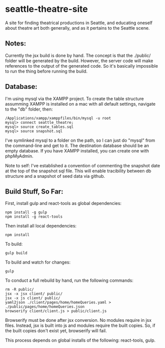 seattle-theatre-site
====================

A site for finding theatrical productions in Seattle, and educating oneself about theatre art both generally, and as it pertains to the Seattle scene.

## Notes:

Currently the jsx build is done by hand. The concept is that the ./public/ folder will be generated by the build. However, the server code will make references to the output of the generated code. So it's basically impossible to run the thing before running the build. 

## Database:

I'm using mysql via the XAMPP project. To create the table structure assumming XAMPP is installed on a mac with all default settings, navigate to the "db" folder, then:

    /Applications/xampp/xamppfiles/bin/mysql -u root
    mysql> connect seattle_theatre;
    mysql> source create_tables.sql
    mysql> source snapshot.sql

I've symlinked mysql to a folder on the path, so I can just do "mysql" from the command-line and get to it. The destination database should be an empty database. If you have XAMPP installed, you can create one with phpMyAdmin.

Note to self: I've established a convention of commenting the snapshot date at the top of the snapshot sql file. This will enable tracibility between db structure and a snapshot of seed data via github.

## Build Stuff, So Far:

First, install gulp and react-tools as global dependencies:

    npm install -g gulp
    npm install -g react-tools

Then install all local dependencies:

    npm install

To build:

    gulp build

To build and watch for changes:

    gulp

To conduct a full rebuild by hand, run the following commands:

    rm -R public/
    jsx -x jsx client/ public/
    jsx -x js client/ public/
    yaml2json ./client/pages/home/homeQueries.yaml > ./public/pages/home/homeQueries.json
    browserify client/client.js > public/client.js

Browserify must be done after jsx conversion. No modules require in jsx files. Instead, jsx is built into js and modules require the built copies. So, if the built copies don't exist yet, browserify will fail.

This process depends on global installs of the following: react-tools, gulp.
